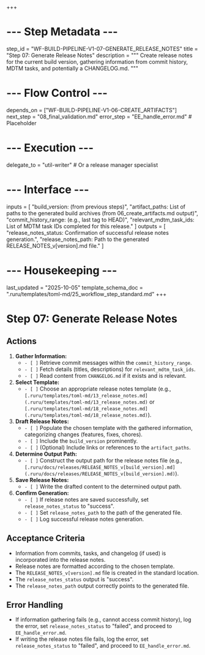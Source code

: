 +++
# --- Step Metadata ---
step_id = "WF-BUILD-PIPELINE-V1-07-GENERATE_RELEASE_NOTES"
title = "Step 07: Generate Release Notes"
description = """
Create release notes for the current build version, gathering information
from commit history, MDTM tasks, and potentially a CHANGELOG.md.
"""

# --- Flow Control ---
depends_on = ["WF-BUILD-PIPELINE-V1-06-CREATE_ARTIFACTS"]
next_step = "08_final_validation.md"
error_step = "EE_handle_error.md" # Placeholder

# --- Execution ---
delegate_to = "util-writer" # Or a release manager specialist

# --- Interface ---
inputs = [
    "build_version: (from previous steps)",
    "artifact_paths: List of paths to the generated build archives (from 06_create_artifacts.md output)",
    "commit_history_range: (e.g., last tag to HEAD)",
    "relevant_mdtm_task_ids: List of MDTM task IDs completed for this release."
]
outputs = [
    "release_notes_status: Confirmation of successful release notes generation.",
    "release_notes_path: Path to the generated RELEASE_NOTES_v[version].md file."
]

# --- Housekeeping ---
last_updated = "2025-10-05"
template_schema_doc = ".ruru/templates/toml-md/25_workflow_step_standard.md"
+++

# Step 07: Generate Release Notes

## Actions

1.  **Gather Information:**
    *   `- [ ]` Retrieve commit messages within the `commit_history_range`.
    *   `- [ ]` Fetch details (titles, descriptions) for `relevant_mdtm_task_ids`.
    *   `- [ ]` Read content from `CHANGELOG.md` if it exists and is relevant.
2.  **Select Template:**
    *   `- [ ]` Choose an appropriate release notes template (e.g., `[.ruru/templates/toml-md/13_release_notes.md](.ruru/templates/toml-md/13_release_notes.md)` or `[.ruru/templates/toml-md/18_release_notes.md](.ruru/templates/toml-md/18_release_notes.md)`).
3.  **Draft Release Notes:**
    *   `- [ ]` Populate the chosen template with the gathered information, categorizing changes (features, fixes, chores).
    *   `- [ ]` Include the `build_version` prominently.
    *   `- [ ]` (Optional) Include links or references to the `artifact_paths`.
4.  **Determine Output Path:**
    *   `- [ ]` Construct the output path for the release notes file (e.g., `[.ruru/docs/releases/RELEASE_NOTES_v[build_version].md](.ruru/docs/releases/RELEASE_NOTES_v[build_version].md)`).
5.  **Save Release Notes:**
    *   `- [ ]` Write the drafted content to the determined output path.
6.  **Confirm Generation:**
    *   `- [ ]` If release notes are saved successfully, set `release_notes_status` to "success".
    *   `- [ ]` Set `release_notes_path` to the path of the generated file.
    *   `- [ ]` Log successful release notes generation.

## Acceptance Criteria

*   Information from commits, tasks, and changelog (if used) is incorporated into the release notes.
*   Release notes are formatted according to the chosen template.
*   The `RELEASE_NOTES_v[version].md` file is created in the standard location.
*   The `release_notes_status` output is "success".
*   The `release_notes_path` output correctly points to the generated file.

## Error Handling

*   If information gathering fails (e.g., cannot access commit history), log the error, set `release_notes_status` to "failed", and proceed to `EE_handle_error.md`.
*   If writing the release notes file fails, log the error, set `release_notes_status` to "failed", and proceed to `EE_handle_error.md`.
